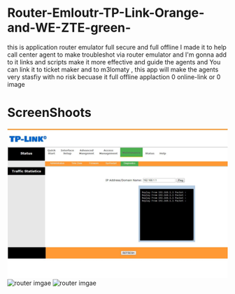 # Router-Emloutr-TP-Link-Orange-and-WE-ZTE-green-
this is application router emulator full secure and full offline I made it to help call center agent
to make troubleshot via router emulator and I'm gonna add to it links and scripts make it more effective and guide the agents and You can 
link it to ticket maker and to m3lomaty , this app will make the agents very stasfiy with no risk becuase it full offline applaction 
  0 online-link or  0 image 

<h1>ScreenShoots</h1>


<img src="router 1.JPG" alt="router imgae">
<img src="router 2.JPG" alt="router imgae">
<img src="router 3.JPG" alt="router imgae">
